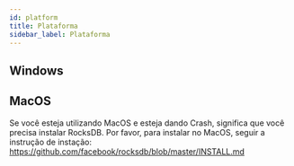 ```yaml
---
id: platform
title: Plataforma
sidebar_label: Plataforma
---
```


## Windows

## MacOS
Se você esteja utilizando MacOS e esteja dando Crash, significa que você precisa instalar RocksDB. Por favor, para instalar no MacOS, seguir a instrução de instação: 
https://github.com/facebook/rocksdb/blob/master/INSTALL.md